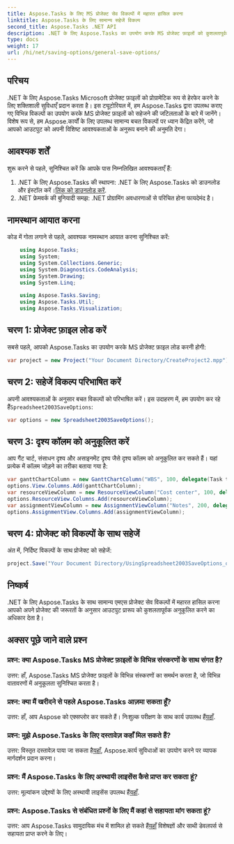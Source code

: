```yaml
---
title: Aspose.Tasks के लिए MS प्रोजेक्ट सेव विकल्पों में महारत हासिल करना
linktitle: Aspose.Tasks के लिए सामान्य सहेजें विकल्प
second_title: Aspose.Tasks .NET API
description: .NET के लिए Aspose.Tasks का उपयोग करके MS प्रोजेक्ट फ़ाइलों को कुशलतापूर्वक सहेजना सीखें। अपनी परियोजनाओं के लिए आउटपुट विकल्पों को सहजता से अनुकूलित करें।
type: docs
weight: 17
url: /hi/net/saving-options/general-save-options/
---
```

## परिचय
.NET के लिए Aspose.Tasks Microsoft प्रोजेक्ट फ़ाइलों को प्रोग्रामेटिक रूप से हेरफेर करने के लिए शक्तिशाली सुविधाएँ प्रदान करता है। इस ट्यूटोरियल में, हम Aspose.Tasks द्वारा उपलब्ध कराए गए विभिन्न विकल्पों का उपयोग करके MS प्रोजेक्ट फ़ाइलों को सहेजने की जटिलताओं के बारे में जानेंगे। विशेष रूप से, हम Aspose.कार्यों के लिए उपलब्ध सामान्य बचत विकल्पों पर ध्यान केंद्रित करेंगे, जो आपको आउटपुट को अपनी विशिष्ट आवश्यकताओं के अनुरूप बनाने की अनुमति देगा।
## आवश्यक शर्तें
शुरू करने से पहले, सुनिश्चित करें कि आपके पास निम्नलिखित आवश्यकताएँ हैं:
1.  .NET के लिए Aspose.Tasks की स्थापना: .NET के लिए Aspose.Tasks को डाउनलोड और इंस्टॉल करें।[लिंक को डाउनलोड करें](https://releases.aspose.com/tasks/net/).
2. .NET फ्रेमवर्क की बुनियादी समझ: .NET प्रोग्रामिंग अवधारणाओं से परिचित होना फायदेमंद है।

## नामस्थान आयात करना
कोड में गोता लगाने से पहले, आवश्यक नामस्थान आयात करना सुनिश्चित करें:
```csharp
    using Aspose.Tasks;
    using System;
    using System.Collections.Generic;
    using System.Diagnostics.CodeAnalysis;
    using System.Drawing;
    using System.Linq;
    
    using Aspose.Tasks.Saving;
    using Aspose.Tasks.Util;
    using Aspose.Tasks.Visualization;
```

## चरण 1: प्रोजेक्ट फ़ाइल लोड करें
सबसे पहले, आपको Aspose.Tasks का उपयोग करके MS प्रोजेक्ट फ़ाइल लोड करनी होगी:
```csharp
var project = new Project("Your Document Directory/CreateProject2.mpp");
```
## चरण 2: सहेजें विकल्प परिभाषित करें
 अपनी आवश्यकताओं के अनुसार बचत विकल्पों को परिभाषित करें। इस उदाहरण में, हम उपयोग कर रहे हैं`Spreadsheet2003SaveOptions`:
```csharp
var options = new Spreadsheet2003SaveOptions();
```
## चरण 3: दृश्य कॉलम को अनुकूलित करें
आप गैंट चार्ट, संसाधन दृश्य और असाइनमेंट दृश्य जैसे दृश्य कॉलम को अनुकूलित कर सकते हैं। यहां प्रत्येक में कॉलम जोड़ने का तरीका बताया गया है:
```csharp
var ganttChartColumn = new GanttChartColumn("WBS", 100, delegate(Task task) { return task.Get(Tsk.WBS); });
options.View.Columns.Add(ganttChartColumn);
var resourceViewColumn = new ResourceViewColumn("Cost center", 100, delegate(Resource resource) { return resource.Get(Rsc.CostCenter); });
options.ResourceView.Columns.Add(resourceViewColumn);
var assignmentViewColumn = new AssignmentViewColumn("Notes", 200, delegate(ResourceAssignment assignment) { return assignment.Get(Asn.NotesText); });
options.AssignmentView.Columns.Add(assignmentViewColumn);
```
## चरण 4: प्रोजेक्ट को विकल्पों के साथ सहेजें
अंत में, निर्दिष्ट विकल्पों के साथ प्रोजेक्ट को सहेजें:
```csharp
project.Save("Your Document Directory/UsingSpreadsheet2003SaveOptions_out.xml", options);
```

## निष्कर्ष
.NET के लिए Aspose.Tasks के साथ सामान्य एमएस प्रोजेक्ट सेव विकल्पों में महारत हासिल करना आपको अपने प्रोजेक्ट की जरूरतों के अनुसार आउटपुट प्रारूप को कुशलतापूर्वक अनुकूलित करने का अधिकार देता है।
## अक्सर पूछे जाने वाले प्रश्न
### प्रश्न: क्या Aspose.Tasks MS प्रोजेक्ट फ़ाइलों के विभिन्न संस्करणों के साथ संगत है?
उत्तर: हाँ, Aspose.Tasks MS प्रोजेक्ट फ़ाइलों के विभिन्न संस्करणों का समर्थन करता है, जो विभिन्न वातावरणों में अनुकूलता सुनिश्चित करता है।
### प्रश्न: क्या मैं खरीदने से पहले Aspose.Tasks आज़मा सकता हूँ?
 उत्तर: हाँ, आप Aspose को एक्सप्लोर कर सकते हैं। निःशुल्क परीक्षण के साथ कार्य उपलब्ध हैं[यहाँ](https://releases.aspose.com/).
### प्रश्न: मुझे Aspose.Tasks के लिए दस्तावेज़ कहाँ मिल सकते हैं?
उत्तर: विस्तृत दस्तावेज़ पाया जा सकता है[यहाँ](https://reference.aspose.com/tasks/net/), Aspose.कार्य सुविधाओं का उपयोग करने पर व्यापक मार्गदर्शन प्रदान करना।
### प्रश्न: मैं Aspose.Tasks के लिए अस्थायी लाइसेंस कैसे प्राप्त कर सकता हूं?
 उत्तर: मूल्यांकन उद्देश्यों के लिए अस्थायी लाइसेंस उपलब्ध हैं[यहाँ](https://purchase.aspose.com/temporary-license/).
### प्रश्न: Aspose.Tasks से संबंधित प्रश्नों के लिए मैं कहां से सहायता मांग सकता हूं?
 उत्तर: आप Aspose.Tasks सामुदायिक मंच में शामिल हो सकते हैं[यहाँ](https://forum.aspose.com/c/tasks/15) विशेषज्ञों और साथी डेवलपर्स से सहायता प्राप्त करने के लिए।